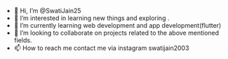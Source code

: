 - 👋 Hi, I’m @SwatiJain25
- 👀 I’m interested in learning new things and exploring .
- 🌱 I’m currently learning web development and app development(flutter) 
- 💞️ I’m looking to collaborate on projects related to the above mentioned fields.
- 📫 How to reach me contact me via instagram swatijain2003
 
<!---
SwatiJain25/SwatiJain25 is a ✨ special ✨ repository because its `README.md` (this file) appears on your GitHub profile.
You can click the Preview link to take a look at your changes.
--->
